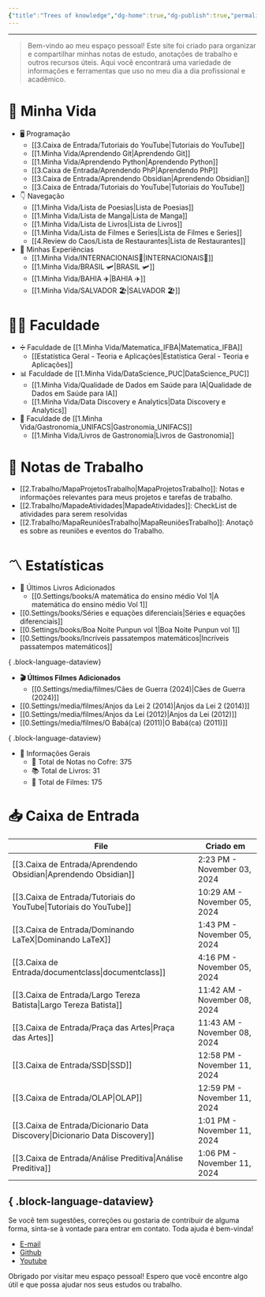 ```yaml
---
{"title":"Trees of knowledge","dg-home":true,"dg-publish":true,"permalink":"/index/","tags":["gardenEntry"],"dgPassFrontmatter":true}
---
```


****
> Bem-vindo ao meu espaço pessoal! Este site foi criado para organizar e compartilhar minhas notas de estudo, anotações de trabalho e outros recursos úteis. Aqui você encontrará uma variedade de informações e ferramentas que uso no meu dia a dia profissional e acadêmico.

# 🌱 Minha Vida
- 🖥️ Programação
    - [[3.Caixa de Entrada/Tutoriais do YouTube\|Tutoriais do YouTube]]
    - [[1.Minha Vida/Aprendendo Git\|Aprendendo Git]]
    - [[1.Minha Vida/Aprendendo Python\|Aprendendo Python]]
    - [[3.Caixa de Entrada/Aprendendo PhP\|Aprendendo PhP]]
    - [[3.Caixa de Entrada/Aprendendo Obsidian\|Aprendendo Obsidian]]
    - [[3.Caixa de Entrada/Tutoriais do YouTube\|Tutoriais do YouTube]]
- 👇 Navegação
    - [[1.Minha Vida/Lista de Poesias\|Lista de Poesias]]
    - [[1.Minha Vida/Lista de Manga\|Lista de Manga]]
    - [[1.Minha Vida/Lista de Livros\|Lista de Livros]]
    - [[1.Minha Vida/Lista de Filmes e Series\|Lista de Filmes e Series]]
    - [[4.Review do Caos/Lista de Restaurantes\|Lista de Restaurantes]]
- 🎴 Minhas Experiências
    - [[1.Minha Vida/INTERNACIONAIS🛫\|INTERNACIONAIS🛫]]
    - [[1.Minha Vida/BRASIL 🛩\|BRASIL 🛩]]
    - [[1.Minha Vida/BAHIA ✈️\|BAHIA ✈️]]
    - [[1.Minha Vida/SALVADOR 🏖️\|SALVADOR 🏖️]]
# 👨‍🎓 Faculdade
- ➗ Faculdade de [[1.Minha Vida/Matematica_IFBA\|Matematica_IFBA]]
    - [[Estatística Geral - Teoria e Aplicações\|Estatística Geral - Teoria e Aplicações]]
- 📊 Faculdade de [[1.Minha Vida/DataScience_PUC\|DataScience_PUC]]
    - [[1.Minha Vida/Qualidade de Dados em Saúde para IA\|Qualidade de Dados em Saúde para IA]]
    - [[1.Minha Vida/Data Discovery e Analytics\|Data Discovery e Analytics]]
- 🍲 Faculdade de [[1.Minha Vida/Gastronomia_UNIFACS\|Gastronomia_UNIFACS]]
    - [[1.Minha Vida/Livros de Gastronomia\|Livros de Gastronomia]]
# 💼 Notas de Trabalho
- [[2.Trabalho/MapaProjetosTrabalho\|MapaProjetosTrabalho]]: Notas e informações relevantes para meus projetos e tarefas de trabalho.
- [[2.Trabalho/MapadeAtividades\|MapadeAtividades]]: CheckList de atividades para serem resolvidas
- [[2.Trabalho/MapaReuniõesTrabalho\|MapaReuniõesTrabalho]]: Anotações sobre as reuniões e eventos do Trabalho.  
# 〽️ Estatísticas
- 📖 Últimos Livros Adicionados
    - [[0.Settings/books/A matemática do ensino médio Vol 1\|A matemática do ensino médio Vol 1]]
- [[0.Settings/books/Séries e equações diferenciais\|Séries e equações diferenciais]]
- [[0.Settings/books/Boa Noite Punpun vol 1\|Boa Noite Punpun vol 1]]
- [[0.Settings/books/Incríveis passatempos matemáticos\|Incríveis passatempos matemáticos]]

{ .block-language-dataview}
- **🎬 Últimos Filmes Adicionados**
    - [[0.Settings/media/filmes/Cães de Guerra (2024)\|Cães de Guerra (2024)]]
- [[0.Settings/media/filmes/Anjos da Lei 2 (2014)\|Anjos da Lei 2 (2014)]]
- [[0.Settings/media/filmes/Anjos da Lei (2012)\|Anjos da Lei (2012)]]
- [[0.Settings/media/filmes/O Babá(ca) (2011)\|O Babá(ca) (2011)]]

{ .block-language-dataview}
-   📼 Informações Gerais
    -   📝 Total de Notas no Cofre: 375
    -   📚 Total de Livros: 31
    -   🍿 Total de Filmes: 175
# 📥 Caixa de Entrada
| File                                                                           | Criado em                    |
| ------------------------------------------------------------------------------ | ---------------------------- |
| [[3.Caixa de Entrada/Aprendendo Obsidian\|Aprendendo Obsidian]]             | 2:23 PM - November 03, 2024  |
| [[3.Caixa de Entrada/Tutoriais do YouTube\|Tutoriais do YouTube]]           | 10:29 AM - November 05, 2024 |
| [[3.Caixa de Entrada/Dominando LaTeX\|Dominando LaTeX]]                     | 1:43 PM - November 05, 2024  |
| [[3.Caixa de Entrada/documentclass\|documentclass]]                         | 4:16 PM - November 05, 2024  |
| [[3.Caixa de Entrada/Largo Tereza Batista\|Largo Tereza Batista]]           | 11:42 AM - November 08, 2024 |
| [[3.Caixa de Entrada/Praça das Artes\|Praça das Artes]]                     | 11:43 AM - November 08, 2024 |
| [[3.Caixa de Entrada/SSD\|SSD]]                                             | 12:58 PM - November 11, 2024 |
| [[3.Caixa de Entrada/OLAP\|OLAP]]                                           | 12:59 PM - November 11, 2024 |
| [[3.Caixa de Entrada/Dicionario Data Discovery\|Dicionario Data Discovery]] | 1:01 PM - November 11, 2024  |
| [[3.Caixa de Entrada/Análise Preditiva\|Análise Preditiva]]                 | 1:06 PM - November 11, 2024  |

{ .block-language-dataview}
---
Se você tem sugestões, correções ou gostaria de contribuir de alguma forma, sinta-se à vontade para entrar em contato. Toda ajuda é bem-vinda!
-   [E-mail](mailto:samuraiflamesf@gmail.com)
-   [Github](https://github.com/Samuraiflamesf/CofreObisidian)
-   [Youtube](https://youtube.com/user/SamuraiFlameSF)
  
Obrigado por visitar meu espaço pessoal! Espero que você encontre algo útil e que possa ajudar nos seus estudos ou trabalho.